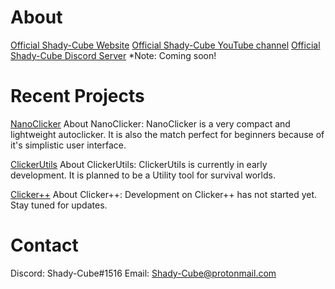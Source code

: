# About
[Official Shady-Cube Website](https://shady-cube.github.io/about/)
[Official Shady-Cube YouTube channel](https://www.youtube.com/channel/UC9EDLhh6ePIDCxXG0HKR0zw)
[Official Shady-Cube Discord Server](https://shady-cube.github.io/about/) *Note: Coming soon!

# Recent Projects

[NanoClicker](https://shady-cube.github.io/NanoClicker/)
About NanoClicker: NanoClicker is a very compact and lightweight autoclicker. It is also the match perfect for beginners because of it's simplistic user interface.

[ClickerUtils](https://shady-cube.github.io/about/)
About ClickerUtils: ClickerUtils is currently in early development. It is planned to be a Utility tool for survival worlds.

[Clicker++](https://shady-cube.github.io/about/)
About Clicker++: Development on Clicker++ has not started yet. Stay tuned for updates.

# Contact

Discord: Shady-Cube#1516
Email: Shady-Cube@protonmail.com
